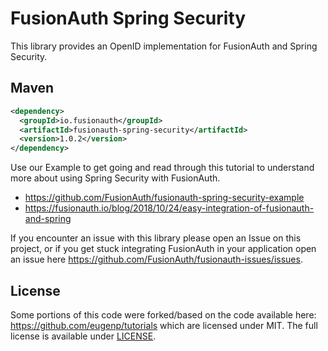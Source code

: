 FusionAuth Spring Security
====

This library provides an OpenID implementation for FusionAuth and Spring Security.

## Maven 
```xml
<dependency>
  <groupId>io.fusionauth</groupId>
  <artifactId>fusionauth-spring-security</artifactId>
  <version>1.0.2</version>
</dependency>
```

Use our Example to get going and read through this tutorial to understand more about using Spring Security with FusionAuth. 
* https://github.com/FusionAuth/fusionauth-spring-security-example
* https://fusionauth.io/blog/2018/10/24/easy-integration-of-fusionauth-and-spring

If you encounter an issue with this library please open an Issue on this project, or if you get stuck integrating FusionAuth in your application open an issue here https://github.com/FusionAuth/fusionauth-issues/issues.

License
----
Some portions of this code were forked/based on the code available here: https://github.com/eugenp/tutorials
which are licensed under MIT. The full license is available under [LICENSE](LICENSE).
